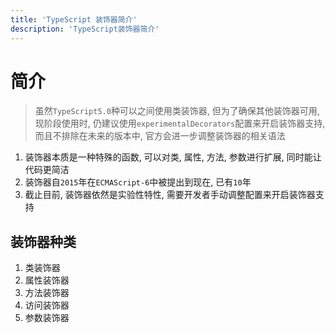 ```yaml
---
title: 'TypeScript 装饰器简介'
description: 'TypeScript装饰器简介'
---
```


# 简介

> 虽然`TypeScript5.0`种可以之间使用类装饰器, 但为了确保其他装饰器可用, 现阶段使用时, 仍建议使用`experimentalDecorators`配置来开启装饰器支持, 而且不排除在未来的版本中, 官方会进一步调整装饰器的相关语法

1. 装饰器本质是一种特殊的函数, 可以对类, 属性, 方法, 参数进行扩展, 同时能让代码更简洁
2. 装饰器自`2015`年在`ECMAScript-6`中被提出到现在, 已有`10`年
3. 截止目前, 装饰器依然是实验性特性, 需要开发者手动调整配置来开启装饰器支持

## 装饰器种类

1. 类装饰器
2. 属性装饰器
3. 方法装饰器
4. 访问装饰器
5. 参数装饰器
